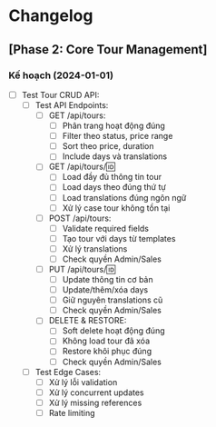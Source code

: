 # Changelog

## [Phase 2: Core Tour Management]

### Kế hoạch (2024-01-01)
- [ ] Test Tour CRUD API:
  - [ ] Test API Endpoints:
    - [ ] GET /api/tours:
      - [ ] Phân trang hoạt động đúng
      - [ ] Filter theo status, price range
      - [ ] Sort theo price, duration
      - [ ] Include days và translations
    
    - [ ] GET /api/tours/:id:
      - [ ] Load đầy đủ thông tin tour
      - [ ] Load days theo đúng thứ tự
      - [ ] Load translations đúng ngôn ngữ
      - [ ] Xử lý case tour không tồn tại
    
    - [ ] POST /api/tours:
      - [ ] Validate required fields
      - [ ] Tạo tour với days từ templates
      - [ ] Xử lý translations
      - [ ] Check quyền Admin/Sales
    
    - [ ] PUT /api/tours/:id:
      - [ ] Update thông tin cơ bản
      - [ ] Update/thêm/xóa days
      - [ ] Giữ nguyên translations cũ
      - [ ] Check quyền Admin/Sales
    
    - [ ] DELETE & RESTORE:
      - [ ] Soft delete hoạt động đúng
      - [ ] Không load tour đã xóa
      - [ ] Restore khôi phục đúng
      - [ ] Check quyền Admin/Sales

  - [ ] Test Edge Cases:
    - [ ] Xử lý lỗi validation
    - [ ] Xử lý concurrent updates
    - [ ] Xử lý missing references
    - [ ] Rate limiting 